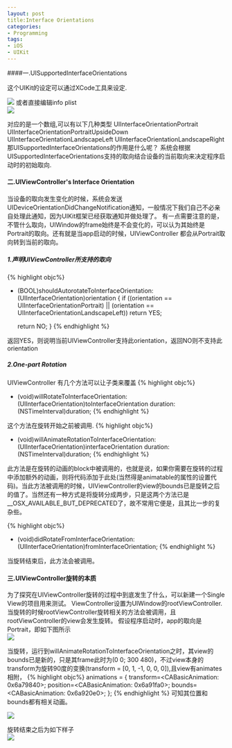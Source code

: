 ```yaml
---
layout: post
title:Interface Orientations
categories:
- Programming
tags:
- iOS
- UIKit
---
```


####一.UISupportedInterfaceOrientations

这个UIKit的设定可以通过XCode工具来设定.     

![](http://farm9.staticflickr.com/8432/7813371994_00279e8940.jpg)
或者直接编辑info plist       
![](http://farm9.staticflickr.com/8307/7813372098_aca4f81c62_z.jpg)


对应的是一个数组,可以有以下几种类型
UIInterfaceOrientationPortrait
UIInterfaceOrientationPortraitUpsideDown
UIInterfaceOrientationLandscapeLeft
UIInterfaceOrientationLandscapeRight
那UISupportedInterfaceOrientations的作用是什么呢？
系统会根据UISupportedInterfaceOrientations支持的取向结合设备的当前取向来决定程序启动时的初始取向.

#### 二.UIViewController's Interface Orientation

当设备的取向发生变化的时候，系统会发送UIDeviceOrientationDidChangeNotification通知，一般情况下我们自己不必亲自处理此通知，因为UIKit框架已经获取通知并做处理了。
有一点需要注意的是，不管什么取向，UIWindow的frame始终是不会变化的，可以认为其始终是Portrait的取向。还有就是当app启动的时候，UIViewController 都会从Portrait取向转到当前的取向。

##### 1.声明UIViewController所支持的取向
{% highlight objc%}
- (BOOL)shouldAutorotateToInterfaceOrientation:(UIInterfaceOrientation)orientation
{
   if ((orientation == UIInterfaceOrientationPortrait) ||
       (orientation == UIInterfaceOrientationLandscapeLeft))
      return YES;
 
   return NO;
}
{% endhighlight %}

返回YES，则说明当前UIViewController支持此orientation，返回NO则不支持此orientation

##### 2.One-part Rotation  
UIViewController 有几个方法可以让子类来覆盖
{% highlight objc%}
- (void)willRotateToInterfaceOrientation:(UIInterfaceOrientation)toInterfaceOrientation duration:(NSTimeInterval)duration;
{% endhighlight %}

这个方法在旋转开始之前被调用.
{% highlight objc%}
- (void)willAnimateRotationToInterfaceOrientation:(UIInterfaceOrientation)interfaceOrientation duration:(NSTimeInterval)duration;
{% endhighlight %}

此方法是在旋转的动画的block中被调用的，也就是说，如果你需要在旋转的过程中添加额外的动画，则将代码添加于此处(当然得是animatable的属性的设置代码)。当此方法被调用的时候，UIViewController的view的bounds已是旋转之后的值了。当然还有一种方式是将旋转分成两步，只是这两个方法已是__OSX_AVAILABLE_BUT_DEPRECATED了，故不常用它便是，且其比一步的复杂些。

{% highlight objc%}
- (void)didRotateFromInterfaceOrientation:(UIInterfaceOrientation)fromInterfaceOrientation;
{% endhighlight %}

当旋转结束后，此方法会被调用。

#### 三.UIViewController旋转的本质
为了探究在UIViewController旋转的过程中到底发生了什么，可以新建一个Single View的项目用来测试。
ViewController设置为UIWindow的rootViewController.当旋转的时候rootViewController旋转相关的方法会被调用，且rootViewController的view会发生旋转。
假设程序启动时，app的取向是Portrait，即如下图所示      
![](http://farm8.staticflickr.com/7116/7813372192_a9c89753d9.jpg)

当旋转，运行到willAnimateRotationToInterfaceOrientation之时，其view的bounds已是新的，只是其frame此时为(0 0; 300 480)，不过view本身的transform为旋转90度的变换(transform = [0, 1, -1, 0, 0, 0]),且view有animates相附，
{% highlight objc%}
animations = { transform=<CABasicAnimation: 0x6a79840>; position=<CABasicAnimation: 
0x6a91fa0>; bounds=<CABasicAnimation: 0x6a920e0>; };
{% endhighlight %}
可知其位置和bounds都有相关动画。

![](http://farm9.staticflickr.com/8307/7813372286_56fbc2452d.jpg)

旋转结束之后为如下样子     
![](http://farm9.staticflickr.com/8429/7813372386_05eba9d8a4.jpg)
